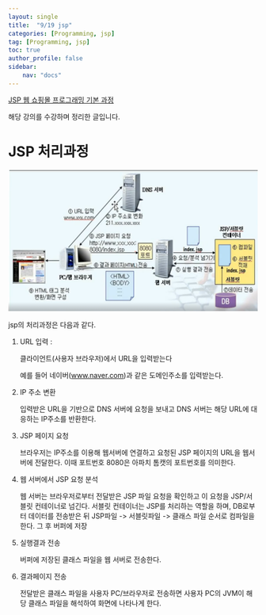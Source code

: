 ```yaml
---
layout: single
title:  "9/19 jsp"
categories: [Programming, jsp]
tag: [Programming, jsp]
toc: true
author_profile: false
sidebar:
    nav: "docs"
---
```


[JSP 웹 쇼핑몰 프로그래밍 기본 과정](https://www.inflearn.com/course/jsp-%EC%9B%B9%EA%B0%9C%EB%B0%9C-%EC%87%BC%ED%95%91%EB%AA%B0-%ED%94%84%EB%A1%9C%EA%B7%B8%EB%9E%98%EB%B0%8D/dashboard)

해당 강의를 수강하며 정리한 글입니다.

# JSP 처리과정

![image-20240919220026253](../images/2024-09-19-jsp/image-20240919220026253.png)

jsp의 처리과정은 다음과 같다.

1. URL 입력 :

   클라이언트(사용자 브라우저)에서 URL을 입력받는다

   예를 들어 네이버(www.naver.com)과 같은 도메인주소를 입력받는다.

2. IP 주소 변환

   입력받은 URL을 기반으로 DNS 서버에 요청을 보내고 DNS 서버는 해당 URL에 대응하는 IP주소를 반환한다.

3. JSP 페이지 요청

   브라우저는 IP주소를 이용해 웹서버에 연결하고 요청된 JSP 페이지의 URL을 웹서버에 전달한다. 이때 포트번호 8080은 아파치 톰캣의 포트번호를 의미한다.

4. 웹 서버에서 JSP 요청 분석

   웹 서버는 브라우저로부터 전달받은 JSP 파일 요청을 확인하고 이 요청을 JSP/서블릿 컨테이너로 넘긴다. 서블릿 컨테이너는 JSP를 처리하는 역할을 하며, DB로부터 데이터를 전송받은 뒤 JSP파일 -> 서블릿파일 -> 클래스 파일 순서로 컴파일을 한다. 그 후 버퍼에 저장

5. 실행결과 전송

   버퍼에 저장된 클래스 파일을 웹 서버로 전송한다.

6. 결과페이지 전송

   전달받은 클래스 파일을 사용자 PC/브라우저로 전송하면 사용자 PC의 JVM이 해당 클래스 파일을 해석하여 화면에 나타나게 한다.

